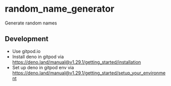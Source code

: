 # random_name_generator
Generate random names

## Development

- Use gitpod.io
- Install deno in gitpod via https://deno.land/manual@v1.29.1/getting_started/installation
- Set up deno in gitpod env via https://deno.land/manual@v1.29.1/getting_started/setup_your_environment